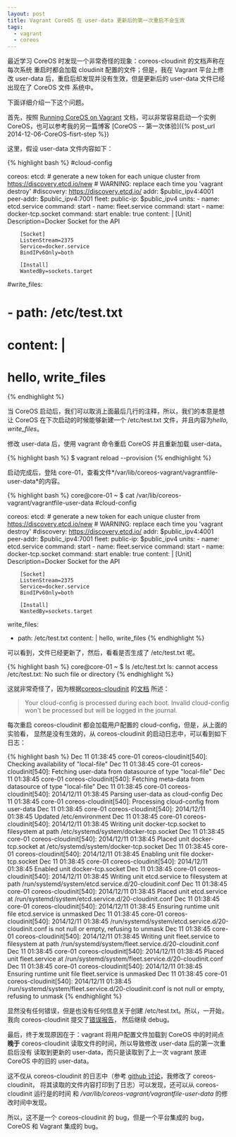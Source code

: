 ```yaml
---
layout: post
title: Vagrant CoreOS 在 user-data 更新后的第一次重启不会生效
tags:
  - vagrant
  - coreos
---
```


最近学习 CoreOS 时发现一个非常奇怪的现象：coreos-cloudinit 的文档声称在每次系统
重启时都会加载 cloudinit 配置的文件；但是，我在 Vagrant 平台上修改 user-data
后，重启后却发现并没有生效，但是更新后的 user-data 文件已经出现在了 CoreOS 文件
系统中。

下面详细介绍一下这个问题。

首先，按照
[Running CoreOS on Vagrant](https://coreos.com/docs/running-coreos/platforms/vagrant)
文档，可以非常容易启动一个实例CoreOS，也可以参考我的另一篇博客
[CoreOS -- 第一次体验]({% post_url 2014-12-06-CoreOS-fisrt-step %})

这里，假设 user-data 文件内容如下：

{% highlight bash %}
#cloud-config

coreos:
  etcd:
    # generate a new token for each unique cluster from https://discovery.etcd.io/new
    # WARNING: replace each time you 'vagrant destroy'
    #discovery: https://discovery.etcd.io/<token>
    addr: $public_ipv4:4001
    peer-addr: $public_ipv4:7001
  fleet:
    public-ip: $public_ipv4
  units:
    - name: etcd.service
      command: start
    - name: fleet.service
      command: start
    - name: docker-tcp.socket
      command: start
      enable: true
      content: |
        [Unit]
        Description=Docker Socket for the API

        [Socket]
        ListenStream=2375
        Service=docker.service
        BindIPv6Only=both

        [Install]
        WantedBy=sockets.target
#write_files:
#  - path: /etc/test.txt
#    content: |
#      hello, write_files
{% endhighlight %}

当 CoreOS 启动后，我们可以取消上面最后几行的注释，所以，我们的本意是想让 CoreOS
在下次启动的时候能够新建一个 /etc/test.txt 文件，并且内容为*hello, write_files*。

修改 user-data 后，使用 vagrant 命令重启 CoreOS 并且重新加载 user-data。

{% highlight bash %}
$ vagrant reload --provision
{% endhighlight %}

启动完成后，登陆
core-01，查看文件*/var/lib/coreos-vagrant/vagrantfile-user-data*的内容。

{% highlight bash %}
core@core-01 ~ $ cat /var/lib/coreos-vagrant/vagrantfile-user-data 
#cloud-config

coreos:
  etcd:
    # generate a new token for each unique cluster from https://discovery.etcd.io/new
    # WARNING: replace each time you 'vagrant destroy'
    #discovery: https://discovery.etcd.io/<token>
    addr: $public_ipv4:4001
    peer-addr: $public_ipv4:7001
  fleet:
    public-ip: $public_ipv4
  units:
    - name: etcd.service
      command: start
    - name: fleet.service
      command: start
    - name: docker-tcp.socket
      command: start
      enable: true
      content: |
        [Unit]
        Description=Docker Socket for the API

        [Socket]
        ListenStream=2375
        Service=docker.service
        BindIPv6Only=both

        [Install]
        WantedBy=sockets.target
write_files:
  - path: /etc/test.txt
    content: |
      hello, write_files
{% endhighlight %}

可以看到，文件已经更新了，然后，看看是否生成了 /etc/test.txt 呢。

{% highlight bash %}
core@core-01 ~ $ ls /etc/test.txt
ls: cannot access /etc/test.txt: No such file or directory
{% endhighlight %}

这就非常奇怪了，因为根据[coreos-cloudinit](https://github.com/coreos/coreos-cloudinit)
的[文档](https://github.com/coreos/coreos-cloudinit/blob/master/Documentation/cloud-config.md)
所述：

>Your cloud-config is processed during each boot. Invalid cloud-config won't be
>processed but will be logged in the journal. 

每次重启 coreos-cloudinit 都会加载用户配置的 cloud-config，但是，从上面的实验看，
显然是没有生效的，从 coreos-cloudinit 的启动日志中，可以看到如下日志：

{% highlight bash %}
Dec 11 01:38:45 core-01 coreos-cloudinit[540]: Checking availability of "local-file"
Dec 11 01:38:45 core-01 coreos-cloudinit[540]: Fetching user-data from datasource of type "local-file"
Dec 11 01:38:45 core-01 coreos-cloudinit[540]: Fetching meta-data from datasource of type "local-file"
Dec 11 01:38:45 core-01 coreos-cloudinit[540]: 2014/12/11 01:38:45 Parsing user-data as cloud-config
Dec 11 01:38:45 core-01 coreos-cloudinit[540]: Processing cloud-config from user-data
Dec 11 01:38:45 core-01 coreos-cloudinit[540]: 2014/12/11 01:38:45 Updated /etc/environment
Dec 11 01:38:45 core-01 coreos-cloudinit[540]: 2014/12/11 01:38:45 Writing unit docker-tcp.socket to filesystem at path /etc/systemd/system/docker-tcp.socket
Dec 11 01:38:45 core-01 coreos-cloudinit[540]: 2014/12/11 01:38:45 Placed unit docker-tcp.socket at /etc/systemd/system/docker-tcp.socket
Dec 11 01:38:45 core-01 coreos-cloudinit[540]: 2014/12/11 01:38:45 Enabling unit file docker-tcp.socket
Dec 11 01:38:45 core-01 coreos-cloudinit[540]: 2014/12/11 01:38:45 Enabled unit docker-tcp.socket
Dec 11 01:38:45 core-01 coreos-cloudinit[540]: 2014/12/11 01:38:45 Writing unit etcd.service to filesystem at path /run/systemd/system/etcd.service.d/20-cloudinit.conf
Dec 11 01:38:45 core-01 coreos-cloudinit[540]: 2014/12/11 01:38:45 Placed unit etcd.service at /run/systemd/system/etcd.service.d/20-cloudinit.conf
Dec 11 01:38:45 core-01 coreos-cloudinit[540]: 2014/12/11 01:38:45 Ensuring runtime unit file etcd.service is unmasked
Dec 11 01:38:45 core-01 coreos-cloudinit[540]: 2014/12/11 01:38:45 /run/systemd/system/etcd.service.d/20-cloudinit.conf is not null or empty, refusing to unmask
Dec 11 01:38:45 core-01 coreos-cloudinit[540]: 2014/12/11 01:38:45 Writing unit fleet.service to filesystem at path /run/systemd/system/fleet.service.d/20-cloudinit.conf
Dec 11 01:38:45 core-01 coreos-cloudinit[540]: 2014/12/11 01:38:45 Placed unit fleet.service at /run/systemd/system/fleet.service.d/20-cloudinit.conf
Dec 11 01:38:45 core-01 coreos-cloudinit[540]: 2014/12/11 01:38:45 Ensuring runtime unit file fleet.service is unmasked
Dec 11 01:38:45 core-01 coreos-cloudinit[540]: 2014/12/11 01:38:45 /run/systemd/system/fleet.service.d/20-cloudinit.conf is not null or empty, refusing to unmask
{% endhighlight %}

显然没有任何错误，但是也没有任何信息关于创建 /etc/test.txt。所以，一开始，我向
coreos-cloudinit 提交了[错误报告](https://github.com/coreos/coreos-cloudinit/issues/278)，
然后继续 debug。

最后，终于发现原因在于：vagrant 将用户配置文件加载到 CoreOS 中的时间点**晚于**
coreos-cloudinit 读取文件的时间，所以导致修改 user-data 后的第一次重启后没有
读取到更新的 user-data，而只是读取到了上一次 vagrant 放进 CoreOS 中的旧的 user-data。

这不仅从 coreos-cloudinit 的日志中（参考
[github 讨论](https://github.com/coreos/coreos-cloudinit/issues/278)，我修改了 coreos-cloudinit，
将其读取的文件内容打印到了日志）可以发现，还可以从 coreos-cloudinit 运行是的时间
和 */var/lib/coreos-vagrant/vagrantfile-user-data* 的修改时间中发现。

所以，这不是一个 coreos-cloudinit 的 bug，但是一个平台集成的 bug，CoreOS 和 Vagrant
集成的 bug。
